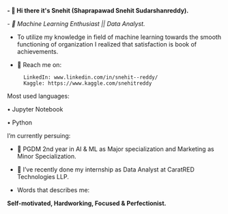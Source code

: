 **- 👋 Hi there it's Snehit (Shaprapawad Snehit Sudarshanreddy).**

_- 💞️ Machine Learning Enthusiast || Data Analyst._

-  To utilize my knowledge in field of machine learning towards the smooth functioning of organization I realized that satisfaction is book of achievements. 


- 👀 Reach me on:

		LinkedIn: www.linkedin.com/in/snehit--reddy/
		Kaggle: https://www.kaggle.com/snehitreddy

Most used languages:

•	Jupyter Notebook

•	Python



I’m currently persuing:

- 🌱 PGDM 2nd year in AI & ML as Major specialization and Marketing as Minor Specialization.


- 💞️ I’ve recently done my internship as Data Analyst at CaratRED Technologies LLP.


-  Words that describes me:

**Self-motivated, Hardworking, Focused & Perfectionist.**

